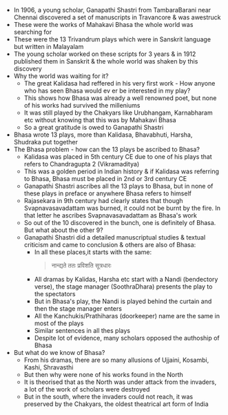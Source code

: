 * In 1906, a young scholar, Ganapathi Shastri from TambaraBarani near Chennai discovered a set of manuscripts in Travancore & was awestruck
* These were the works of Mahakavi Bhasa the whole world was searching for
* These were the 13 Trivandrum plays which were in Sanskrit language but written in Malayalam
* The young scholar worked on these scripts for 3 years & in 1912 published them in Sanskrit & the whole world was shaken by this discovery
* Why the world was waiting for it?
  * The great Kalidasa had reffered in his very first work - How anyone who has seen Bhasa would ev er be interested in my play?
  * This shows how Bhasa was already a well renowned poet, but none of his works had survived the milleniums
  * It was still played by the Chakyars like Urubhangam, Karnabharam etc without knowing that this was by Mahakavi Bhasa
  * So a great gratitude is owed to Ganapathi Shastri
* Bhasa wrote 13 plays, more than Kalidasa, Bhavabhuti, Harsha, Shudraka put together
* The Bhasa problem - how can the 13 plays be ascribed to Bhasa?
  * Kalidasa was placed in 5th century CE due to one of his plays that refers to Chandragupta 2 (Vikramaditya)
  * This was a golden period in Indian history & if Kalidasa was referring to Bhasa, Bhasa must be placed in 2nd or 3rd century CE
  * Ganapathi Shastri ascribes all the 13 plays to Bhasa, but in none of these plays in preface or anywhere Bhasa refers to himself
  * Rajasekara in 9th century had clearly states that though Svapnavasavadattam was burned, it could not be burnt by the fire. In that letter he ascribes Svapnavasavadattam as Bhasa's work
  * So out of the 10 discovered in the bunch, one is definitely of Bhasa. But what about the other 9?
  * Ganapathi Shastri did a detailed manuscriptual studies & textual criticism and came to conclusion & others are also of Bhasa:
    * In all these places,it starts with the same:
      > नान्द्यते ततः प्रविशति सूत्रधारः
    * All dramas by Kalidas, Harsha etc start with a Nandi (bendectory verse), the stage manager (SoothraDhara) presents the play to the spectators
    * But in Bhasa's play, the Nandi is played behind the curtain and then the stage manager enters
    * All the Kanchukis/Prathiharas (doorkeeper) name are the same in most of the plays
    * Similar sentences in all thes plays
    * Despite lot of evidence, many scholars opposed the authoship of Bhasa
* But what do we know of Bhasa?
  * From his dramas, there are so many allusions of Ujjaini, Kosambi, Kashi, Shravasthi
  * But then why were none of his works found in the North
  * It is theorised that as the North was under attack from the invaders, a lot of the work of scholars were destroyed
  * But in the south, where the invaders could not reach, it was preserved by the Chakyars, the oldest theatrical art form of India
